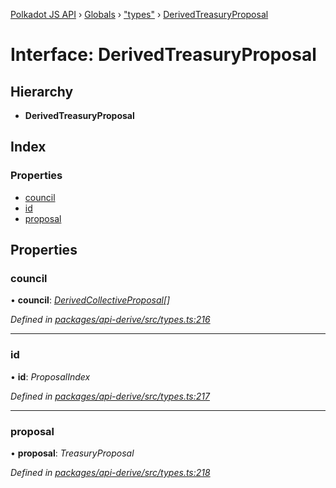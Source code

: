 [Polkadot JS API](../README.md) › [Globals](../globals.md) › ["types"](../modules/_types_.md) › [DerivedTreasuryProposal](_types_.derivedtreasuryproposal.md)

# Interface: DerivedTreasuryProposal

## Hierarchy

* **DerivedTreasuryProposal**

## Index

### Properties

* [council](_types_.derivedtreasuryproposal.md#council)
* [id](_types_.derivedtreasuryproposal.md#id)
* [proposal](_types_.derivedtreasuryproposal.md#proposal)

## Properties

###  council

• **council**: *[DerivedCollectiveProposal](_types_.derivedcollectiveproposal.md)[]*

*Defined in [packages/api-derive/src/types.ts:216](https://github.com/polkadot-js/api/blob/20ed3bb5fe/packages/api-derive/src/types.ts#L216)*

___

###  id

• **id**: *ProposalIndex*

*Defined in [packages/api-derive/src/types.ts:217](https://github.com/polkadot-js/api/blob/20ed3bb5fe/packages/api-derive/src/types.ts#L217)*

___

###  proposal

• **proposal**: *TreasuryProposal*

*Defined in [packages/api-derive/src/types.ts:218](https://github.com/polkadot-js/api/blob/20ed3bb5fe/packages/api-derive/src/types.ts#L218)*
